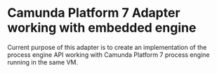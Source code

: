 # Camunda Platform 7 Adapter working with embedded engine

Current purpose of this adapter is to create an implementation of the process engine API working 
with Camunda Platform 7 process engine running in the same VM. 

